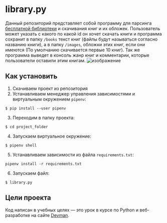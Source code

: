 # library.py
Данный репозиторий представляет собой программу для парсинга [бесплатной библиотеки](https://tululu.org/) и скачивания книг и их обложек. Пользователь может указать с какого по какой id он хочет скачать книги и программа сохранит в папку `/books` текст книг (файлы будут называться согласно названию книги), а в папку `/images`, обложки этих книг, если они имеются (По умолчанию скачивается первые 10 книг). Так же программа выведет в консоль жанр книг и комментарии, которые пользователи оставили этим книгам.
![изображение](https://user-images.githubusercontent.com/106922768/197994140-32f5d370-b407-4e9f-9d56-f22284baa3a5.png)

## Как установить

1. Скачиваем проект из репозитория
1. Устанавливаем менеджер управления зависимостями и виртуальным окружением `pipenv`:  
```
$ pip install --user pipenv
```
3. Переходим в папку проекта:  
```
$ cd project_folder
```
4. Запускаем виртуальное окружение:  
```
$ pipenv shell
```
5. Устанавливаем зависимости из файла `requirements.txt`:  
```
pipenv install -r requirements.txt
```
6. Запускаем файл:  
```
$ library.py
```
## Цели проекта

Код написан в учебных целях — это урок в курсе по Python и веб-разработке на сайте [Devman](https://dvmn.org).
